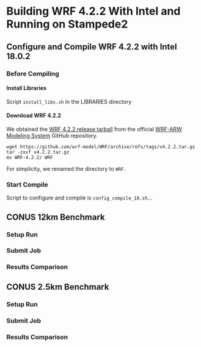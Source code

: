 # Building WRF 4.2.2 With Intel and Running on Stampede2

## Configure and Compile WRF 4.2.2 with Intel 18.0.2

### Before Compiling

#### Install Libraries

Script `install_libs.sh` in the LIBRARIES directory

#### Download WRF 4.2.2

We obtained the [WRF 4.2.2 release tarball](https://github.com/wrf-model/WRF/releases/tag/v4.2.2) from the official [WRF-ARW Modeling System](https://github.com/wrf-model/WRF) GitHub repository.

```
wget https://github.com/wrf-model/WRF/archive/refs/tags/v4.2.2.tar.gz
tar -zxvf v4.2.2.tar.gz
mv WRF-4.2.2/ WRF
```

For simplicity, we renamed the directory to `WRF`.


### Start Compile

Script to configure and compile is `config_compile_18.sh`...


## CONUS 12km Benchmark
### Setup Run

### Submit Job

### Results Comparison


## CONUS 2.5km Benchmark
### Setup Run

### Submit Job

### Results Comparison
 

